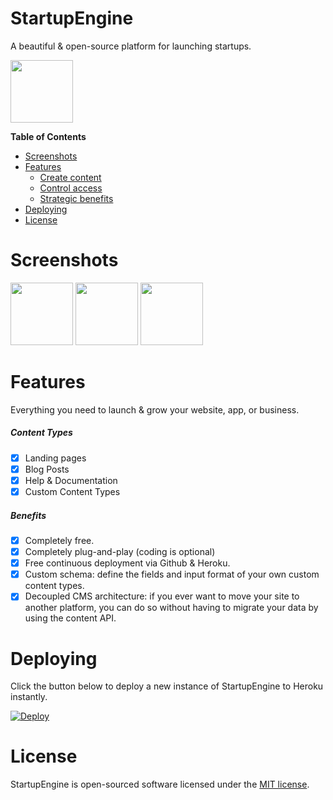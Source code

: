 # StartupEngine

A beautiful & open-source platform for launching startups.

<div>
     <img src="https://images.contentful.com/x5o3atz1wqhm/2PWSbcsefYImQyMuqcIuGi/5efaa2c98a4819ef729885a7c3aa381c/App_Icon_2x.png" width="100">    
</div>

**Table of Contents** 

- [Screenshots](#screenshots)
- [Features](#features)
    - [Create content](#create-content)
    - [Control access](#control-access)                    
    - [Strategic benefits](#strategic-benefits)
- [Deploying](#deploying)
- [License](#license)

# Screenshots
<div>
     <img src="https://psychoanalytics.s3-us-west-1.amazonaws.com/docs/screenshots/Wn6DXImiSCQYGPsFWV2MoqEo9QKeOLRRBxeppN6C.png" width="100" />       
     <img src="https://psychoanalytics.s3-us-west-1.amazonaws.com/docs/screenshots/Tnkzq85PHLtcHqIEDQL9lwpOHbeBvLku1MDoTkpk.png" width="100" />
     <img src="https://psychoanalytics.s3-us-west-1.amazonaws.com/docs/screenshots/zTiOAn3QVjqBJftpq8sQP4ZjpkHceWjft9zfUwPl.png" width="100" />
</div>

# Features 
Everything you need to launch & grow your website, app, or business.

##### Content Types
* [x] Landing pages
* [x] Blog Posts
* [x] Help & Documentation
* [x] Custom Content Types

##### Benefits
* [x] Completely free.
* [x] Completely plug-and-play (coding is optional)
* [x] Free continuous deployment via Github & Heroku.
* [x] Custom schema: define the fields and input format of your own custom content types.
* [x] Decoupled CMS architecture: if you ever want to move your site to another platform, you can do so without having to migrate your data by using the content API.

# Deploying

Click the button below to deploy a new instance of StartupEngine to Heroku instantly.

[![Deploy](https://www.herokucdn.com/deploy/button.svg)](https://heroku.com/deploy?template=https://github.com/luckyrabbitllc/StartupEngine)

# License

StartupEngine is open-sourced software licensed under the [MIT license](http://opensource.org/licenses/MIT).